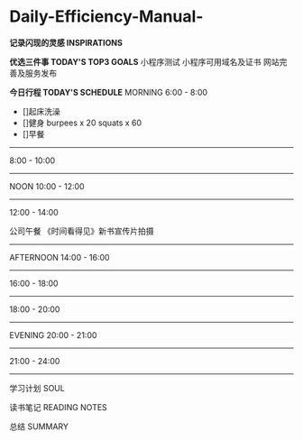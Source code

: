# Daily-Efficiency-Manual-
**记录闪现的灵感  INSPIRATIONS**




**优选三件事  TODAY'S TOP3 GOALS** 
小程序测试
小程序可用域名及证书
网站完善及服务发布

**今日行程 TODAY'S SCHEDULE**
MORNING
 6:00 - 8:00 
- []起床洗澡
- []健身 burpees x 20  squats x 60
- []早餐

--------------------------------------------------------------------------------
 8:00 - 10:00 



--------------------------------------------------------------------------------
NOON
 10:00 - 12:00 



--------------------------------------------------------------------------------
 12:00 - 14:00 

公司午餐
《时间看得见》新书宣传片拍摄

--------------------------------------------------------------------------------
AFTERNOON
 14:00 - 16:00 


--------------------------------------------------------------------------------
 16:00 - 18:00 


--------------------------------------------------------------------------------
 18:00 - 20:00 


--------------------------------------------------------------------------------
EVENING
 20:00 - 21:00 


--------------------------------------------------------------------------------
 21:00 - 24:00 


--------------------------------------------------------------------------------


 学习计划  SOUL



 读书笔记  READING NOTES




 总结  SUMMARY
